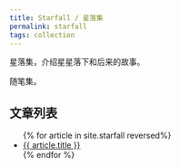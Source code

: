 ```yaml
---
title: Starfall / 星落集
permalink: starfall
tags: collection
---
```


星落集，介绍星星落下和后来的故事。

随笔集。

## 文章列表

<ul>
{% for article in site.starfall reversed%}
<li>
<a href="{{article.url}}">
    {{ article.title }}
</a>
</li>
{% endfor %}
</ul>
